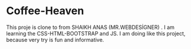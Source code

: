 # Coffee-Heaven
This proje is clone to from SHAIKH ANAS (MR.WEBDESİGNER) .
 I am learning the CSS-HTML-BOOTSTRAP and JS. I am doing like this project, because very try is fun and informative.

